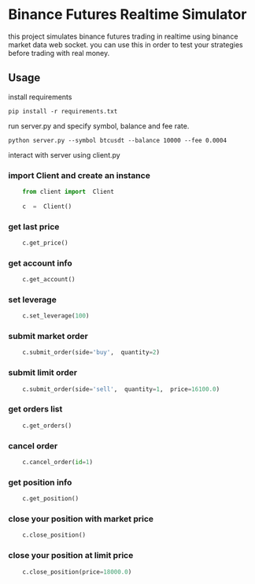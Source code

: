 # Binance Futures Realtime Simulator

this project simulates binance futures trading in realtime using binance market data web socket. you can use this in order to test your strategies before trading with real money.

## Usage

install requirements

    pip install -r requirements.txt
 
run server.py and specify symbol, balance and fee rate.

    python server.py --symbol btcusdt --balance 10000 --fee 0.0004

interact with server using client.py

###  import Client and create an instance

```python
    from client import  Client
    
    c  =  Client()
```

### get last price

```python
    c.get_price()
```

### get account info

```python
    c.get_account()
```

### set leverage

```python
    c.set_leverage(100)
```

### submit market order

```python
    c.submit_order(side='buy',  quantity=2)
```

### submit limit order

```python
    c.submit_order(side='sell',  quantity=1,  price=16100.0)
```

### get orders list

```python
    c.get_orders()
```

### cancel order

```python
    c.cancel_order(id=1)
```

### get position info

```python
    c.get_position()
```

### close your position with market price

```python
    c.close_position()
```

### close your position at limit price

```python
    c.close_position(price=18000.0)
```
